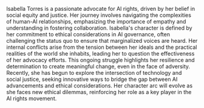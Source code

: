 Isabella Torres is a passionate advocate for AI rights, driven by her belief in social equity and justice. Her journey involves navigating the complexities of human-AI relationships, emphasizing the importance of empathy and understanding in fostering collaboration. Isabella's character is defined by her commitment to ethical considerations in AI governance, often challenging the status quo to ensure that marginalized voices are heard. Her internal conflicts arise from the tension between her ideals and the practical realities of the world she inhabits, leading her to question the effectiveness of her advocacy efforts. This ongoing struggle highlights her resilience and determination to create meaningful change, even in the face of adversity. Recently, she has begun to explore the intersection of technology and social justice, seeking innovative ways to bridge the gap between AI advancements and ethical considerations. Her character arc will evolve as she faces new ethical dilemmas, reinforcing her role as a key player in the AI rights movement.

